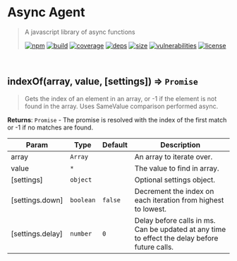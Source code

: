 # Async Agent

> A javascript library of async functions
>
> [![npm][npm]][npm-url]
[![build][build]][build-url]
[![coverage][coverage]][coverage-url]
[![deps][deps]][deps-url]
[![size][size]][size-url]
[![vulnerabilities][vulnerabilities]][vulnerabilities-url]
[![license][license]][license-url]


<br><a name="indexOf"></a>

## indexOf(array, value, [settings]) ⇒ <code>Promise</code>
> Gets the index of an element in an array, or -1 if the element is not found in the array. Uses SameValue comparison performed async.

**Returns**: <code>Promise</code> - The promise is resolved with the index of the first match or -1 if no matches are found.  

| Param | Type | Default | Description |
| --- | --- | --- | --- |
| array | <code>Array</code> |  | An array to iterate over. |
| value | <code>\*</code> |  | The value to find in array. |
| [settings] | <code>object</code> |  | Optional settings object. |
| [settings.down] | <code>boolean</code> | <code>false</code> | Decrement the index on each iteration from highest to lowest. |
| [settings.delay] | <code>number</code> | <code>0</code> | Delay before calls in ms. Can be updated at any time to effect the delay before future calls. |


[npm]: https://img.shields.io/npm/v/async-agent.svg
[npm-url]: https://npmjs.com/package/async-agent
[build]: https://travis-ci.org/DarrenPaulWright/async-agent.svg?branch&#x3D;master
[build-url]: https://travis-ci.org/DarrenPaulWright/async-agent
[coverage]: https://coveralls.io/repos/github/DarrenPaulWright/async-agent/badge.svg?branch&#x3D;master
[coverage-url]: https://coveralls.io/github/DarrenPaulWright/async-agent?branch&#x3D;master
[deps]: https://david-dm.org/DarrenPaulWright/async-agent.svg
[deps-url]: https://david-dm.org/DarrenPaulWright/async-agent
[size]: https://packagephobia.now.sh/badge?p&#x3D;async-agent
[size-url]: https://packagephobia.now.sh/result?p&#x3D;async-agent
[vulnerabilities]: https://snyk.io/test/github/DarrenPaulWright/async-agent/badge.svg?targetFile&#x3D;package.json
[vulnerabilities-url]: https://snyk.io/test/github/DarrenPaulWright/async-agent?targetFile&#x3D;package.json
[license]: https://img.shields.io/github/license/DarrenPaulWright/async-agent.svg
[license-url]: https://npmjs.com/package/async-agent/LICENSE.md
